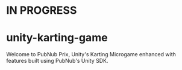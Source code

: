 # **IN PROGRESS** #
# unity-karting-game
Welcome to PubNub Prix, Unity's Karting Microgame enhanced with features built using PubNub's Unity SDK.
